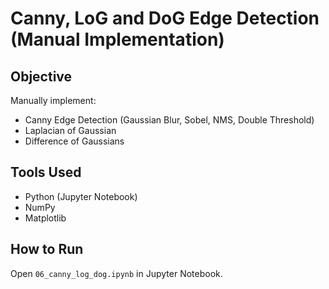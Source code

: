 # Canny, LoG and DoG Edge Detection (Manual Implementation)

## Objective
Manually implement:
- Canny Edge Detection (Gaussian Blur, Sobel, NMS, Double Threshold)
- Laplacian of Gaussian
- Difference of Gaussians

## Tools Used
- Python (Jupyter Notebook)
- NumPy
- Matplotlib

## How to Run
Open `06_canny_log_dog.ipynb` in Jupyter Notebook.
